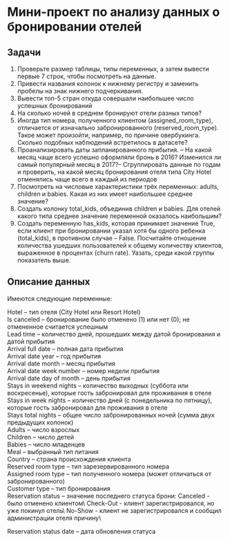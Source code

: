 # Мини-проект по анализу данных о бронировании отелей
## Задачи
1. Проверьте размер таблицы, типы переменных, а затем вывести первые 7 строк, чтобы посмотреть на данные. 
2. Привести названия колонок к нижнему регистру и заменить пробелы на знак нижнего подчеркивания.
3. Вывести топ-5 стран откуда совершали наибольшее число успешных бронирований
4. На сколько ночей в среднем бронируют отели разных типов?
5. Иногда тип номера, полученного клиентом (assigned_room_type), отличается от изначально забронированного (reserved_room_type). Такое может произойти, например, по причине овербукинга. Сколько подобных наблюдений встретилось в датасете?
6. Проанализировать даты запланированного прибытия. – На какой месяц чаще всего успешно оформляли бронь в 2016? Изменился ли самый популярный месяц в 2017?– Сгруппировать данные по годам и проверить, на какой месяц бронирования отеля типа City Hotel отменялись чаще всего в каждый из периодов
7. Посмотреть на числовые характеристики трёх переменных: adults, children и babies. Какая из них имеет наибольшее среднее значение?
8. Создать колонку total_kids, объединив children и babies. Для отелей какого типа среднее значение переменной оказалось наибольшим?
9. Создать переменную has_kids, которая принимает значение True, если клиент при бронировании указал хотя бы одного ребенка (total_kids), в противном случае – False. Посчитайте отношение количества ушедших пользователей к общему количеству клиентов, выраженное в процентах (churn rate). Уазать, среди какой группы показатель выше.
## Описание данных
Имеются следующие переменные:

Hotel – тип отеля (City Hotel или Resort Hotel)\
Is canceled – бронирование было отменено (1) или нет (0); не отмененное считается успешным\
Lead time – количество дней, прошедших между датой бронирования и датой прибытия\
Arrival full date – полная дата прибытия\
Arrival date year – год прибытия\
Arrival date month – месяц прибытия\
Arrival date week number – номер недели прибытия\
Arrival date day of month – день прибытия\
Stays in weekend nights – количество выходных (суббота или воскресенье), которые гость забронировал для проживания в отеле\
Stays in week nights – количество дней (с понедельника по пятницу), которые гость забронировал для проживания в отеле\
Stays total nights – общее число забронированных ночей (сумма двух предыдущих колонок)\
Adults – число взрослых\
Children – число детей\
Babies – число младенцев\
Meal – выбранный тип питания\
Country – страна происхождения клиента\
Reserved room type – тип зарезервированного номера\
Assigned room type – тип полученного номера (может отличаться от забронированного)\
Customer type – тип бронирования\
Reservation status – значение последнего статуса брони: Canceled - было отменено клиентом\ 
Check-Out - клиент зарегистрировался, но уже покинул отель\ 
No-Show - клиент не зарегистрировался и сообщил администрации отеля причину\

Reservation status date – дата обновления статуса

